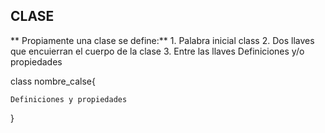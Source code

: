 ## CLASE 

** Propiamente una clase se define:**
	1. Palabra inicial class 
	2. Dos llaves que encuierran el cuerpo de la clase 
	3. Entre las llaves Definiciones y/o propiedades


class nombre_calse{

	Definiciones y propiedades

}